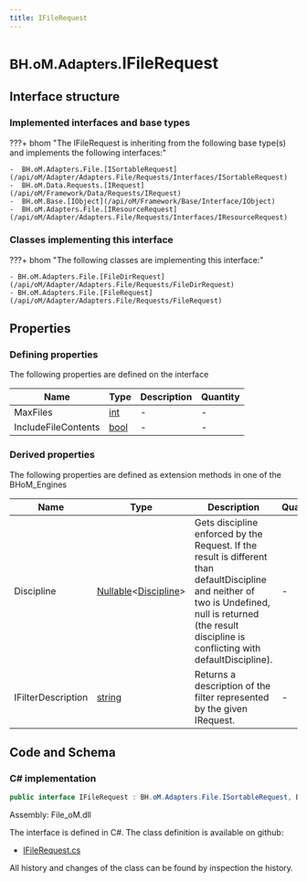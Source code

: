 ```yaml
---
title: IFileRequest
---
```


# <small>BH.oM.Adapters.</small>**IFileRequest**



## Interface structure

### Implemented interfaces and base types

???+ bhom "The IFileRequest is inheriting from the following base type(s) and implements the following interfaces:"

    -  BH.oM.Adapters.File.[ISortableRequest](/api/oM/Adapter/Adapters.File/Requests/Interfaces/ISortableRequest)
    -  BH.oM.Data.Requests.[IRequest](/api/oM/Framework/Data/Requests/IRequest)
    -  BH.oM.Base.[IObject](/api/oM/Framework/Base/Interface/IObject)
    -  BH.oM.Adapters.File.[IResourceRequest](/api/oM/Adapter/Adapters.File/Requests/Interfaces/IResourceRequest)


### Classes implementing this interface

???+ bhom "The following classes are implementing this interface:"

    - BH.oM.Adapters.File.[FileDirRequest](/api/oM/Adapter/Adapters.File/Requests/FileDirRequest)
    - BH.oM.Adapters.File.[FileRequest](/api/oM/Adapter/Adapters.File/Requests/FileRequest)


## Properties



### Defining properties

The following properties are defined on the interface

| Name             | Type             | Description      | Quantity         |
|------------------|------------------|------------------|------------------|
| MaxFiles | [int](https://learn.microsoft.com/en-us/dotnet/api/System.Int32?view=netstandard-2.0) | - | - |
| IncludeFileContents | [bool](https://learn.microsoft.com/en-us/dotnet/api/System.Boolean?view=netstandard-2.0) | - | - |


### Derived properties

The following properties are defined as extension methods in one of the BHoM_Engines

| Name             | Type             | Description      | Quantity         | Engine           |
|------------------|------------------|------------------|------------------|------------------|
| Discipline | [Nullable](https://learn.microsoft.com/en-us/dotnet/api/System.Nullable-1?view=netstandard-2.0)&lt;[Discipline](/api/oM/Adapter/Adapters.Revit/Enums/Discipline)&gt; | Gets discipline enforced by the Request. If the result is different than defaultDiscipline and neither of two is Undefined, null is returned (the result discipline is conflicting with defaultDiscipline). | - | Revit_Engine |
| IFilterDescription | [string](https://learn.microsoft.com/en-us/dotnet/api/System.String?view=netstandard-2.0) | Returns a description of the filter represented by the given IRequest. | - | Revit_Engine |


## Code and Schema

### C# implementation

``` C# title="C#"
public interface IFileRequest : BH.oM.Adapters.File.ISortableRequest, BH.oM.Data.Requests.IRequest, BH.oM.Base.IObject, BH.oM.Adapters.File.IResourceRequest
```

Assembly: File_oM.dll

The interface is defined in C#. The class definition is available on github:

- [IFileRequest.cs](https://github.com/BHoM/File_Toolkit/blob/develop/File_oM/Requests\Interfaces\IFileRequest.cs)

All history and changes of the class can be found by inspection the history.
